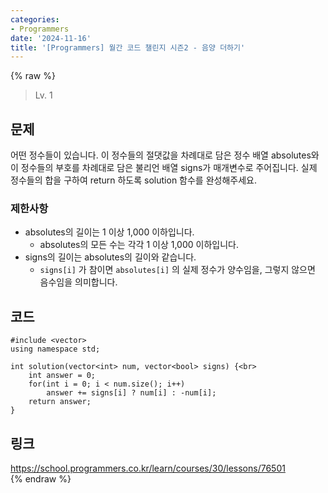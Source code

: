 ```yaml
---
categories:
- Programmers
date: '2024-11-16'
title: '[Programmers] 월간 코드 챌린지 시즌2 - 음양 더하기'
---
```


{% raw %}
> Lv. 1<br>

## 문제
어떤 정수들이 있습니다. 이 정수들의 절댓값을 차례대로 담은 정수 배열 absolutes와 이 정수들의 부호를 차례대로 담은 불리언 배열 signs가 매개변수로 주어집니다. 실제 정수들의 합을 구하여 return 하도록 solution 함수를 완성해주세요.

### 제한사항
-   absolutes의 길이는 1 이상 1,000 이하입니다.
    -   absolutes의 모든 수는 각각 1 이상 1,000 이하입니다.
-   signs의 길이는 absolutes의 길이와 같습니다.
    -   `signs[i]`  가 참이면  `absolutes[i]`  의 실제 정수가 양수임을, 그렇지 않으면 음수임을 의미합니다.

## 코드
```
#include <vector>
using namespace std;

int solution(vector<int> num, vector<bool> signs) {<br>
    int answer = 0;
    for(int i = 0; i < num.size(); i++)
        answer += signs[i] ? num[i] : -num[i];
    return answer;
}
```

## 링크
https://school.programmers.co.kr/learn/courses/30/lessons/76501<br>
{% endraw %}